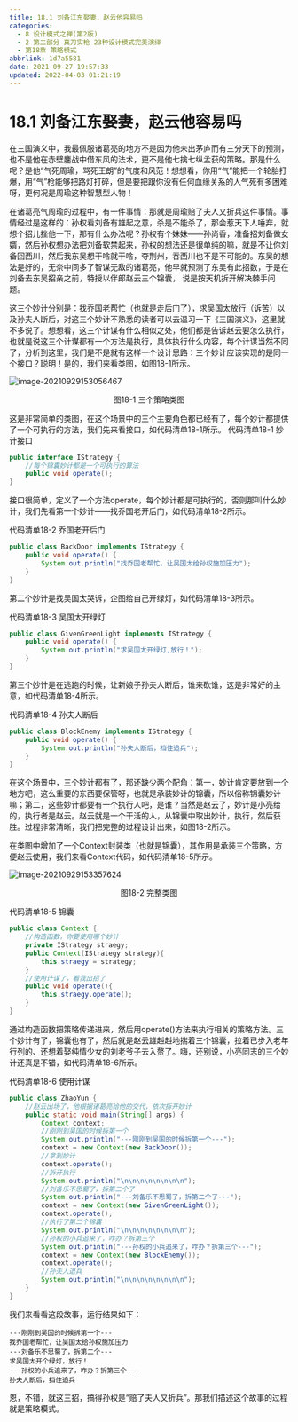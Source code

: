 ```yaml
---
title: 18.1 刘备江东娶妻，赵云他容易吗
categories: 
  - 8 设计模式之禅(第2版)
  - 2 第二部分 真刀实枪 23种设计模式完美演绎
  - 第18章 策略模式
abbrlink: 1d7a5581
date: 2021-09-27 19:57:33
updated: 2022-04-03 01:21:19
---
```

# 18.1 刘备江东娶妻，赵云他容易吗
在三国演义中，我最佩服诸葛亮的地方不是因为他未出茅庐而有三分天下的预测，也不是他在赤壁鏖战中借东风的法术，更不是他七擒七纵孟获的策略。那是什么呢？是他“气死周瑜，骂死王朗”的气度和风范！想想看，你用“气”能把一个轮胎打爆，用“气”枪能够把路灯打碎，但是要把跟你没有任何血缘关系的人气死有多困难呀，更何况是周瑜这种智慧型人物！

在诸葛亮气周瑜的过程中，有一件事情：那就是周瑜赔了夫人又折兵这件事情。事情经过是这样的：孙权看刘备有雄起之意，杀是不能杀了，那会惹天下人唾弃，就想个招儿挫他一下，那有什么办法呢？孙权有个妹妹——孙尚香，准备招刘备做女婿，然后孙权想办法把刘备软禁起来，孙权的想法还是很单纯的嘛，就是不让你刘备回西川，然后我东吴想干啥就干啥，夺荆州，吞西川也不是不可能的。东吴的想法是好的，无奈中间多了智谋无敌的诸葛亮，他早就预测了东吴有此招数，于是在刘备去东吴招亲之前，特授以伴郎赵云三个锦囊， 说是按天机拆开解决棘手问题。

这三个妙计分别是：找乔国老帮忙（也就是走后门了），求吴国太放行（诉苦）以及孙夫人断后，对这三个妙计不熟悉的读者可以去温习一下《三国演义》，这里就不多说了。想想看，这三个计谋有什么相似之处，他们都是告诉赵云要怎么执行，也就是说这三个计谋都有一个方法是执行，具体执行什么内容，每个计谋当然不同了，分析到这里，我们是不是就有这样一个设计思路：三个妙计应该实现的是同一个接口？聪明！是的，我们来看类图，如图18-1所示。

![image-20210929153056467](https://gitee.com/XiaoLan223/images/raw/master/Blog/Sum/20210929153056.png)

<center>图18-1 三个策略类图</center>

这是非常简单的类图，在这个场景中的三个主要角色都已经有了，每个妙计都提供了一个可执行的方法，我们先来看接口，如代码清单18-1所示。
代码清单18-1 妙计接口
```java
public interface IStrategy {
    //每个锦囊妙计都是一个可执行的算法
    public void operate();
}
```
接口很简单，定义了一个方法operate，每个妙计都是可执行的，否则那叫什么妙计，我们先看第一个妙计——找乔国老开后门，如代码清单18-2所示。

代码清单18-2 乔国老开后门
```java
public class BackDoor implements IStrategy {
    public void operate() {
        System.out.println("找乔国老帮忙，让吴国太给孙权施加压力");
    }
}
```
第二个妙计是找吴国太哭诉，企图给自己开绿灯，如代码清单18-3所示。

代码清单18-3 吴国太开绿灯
```java
public class GivenGreenLight implements IStrategy {
    public void operate() {
        System.out.println("求吴国太开绿灯,放行！");
    }
}
```
第三个妙计是在逃跑的时候，让新娘子孙夫人断后，谁来砍谁，这是非常好的主意，如代码清单18-4所示。

代码清单18-4 孙夫人断后
```java
public class BlockEnemy implements IStrategy {
    public void operate() {
        System.out.println("孙夫人断后，挡住追兵");
    }
}
```
在这个场景中，三个妙计都有了，那还缺少两个配角：第一，妙计肯定要放到一个地方吧，这么重要的东西要保管呀，也就是承装妙计的锦囊，所以俗称锦囊妙计嘛；第二，这些妙计都要有一个执行人吧，是谁？当然是赵云了，妙计是小亮给的，执行者是赵云。赵云就是一个干活的人，从锦囊中取出妙计，执行，然后获胜。过程非常清晰，我们把完整的过程设计出来，如图18-2所示。

在类图中增加了一个Context封装类（也就是锦囊），其作用是承装三个策略，方便赵云使用，我们来看Context代码，如代码清单18-5所示。

![image-20210929153357624](https://gitee.com/XiaoLan223/images/raw/master/Blog/Sum/20210929153357.png)

<center>图18-2 完整类图</center>

代码清单18-5 锦囊
```java
public class Context {
    //构造函数，你要使用哪个妙计
    private IStrategy straegy;
    public Context(IStrategy strategy){
        this.straegy = strategy;
    }
    //使用计谋了，看我出招了
    public void operate(){
        this.straegy.operate();
    }
}
```
通过构造函数把策略传递进来，然后用operate()方法来执行相关的策略方法。三个妙计有了，锦囊也有了，然后就是赵云雄赳赳地揣着三个锦囊，拉着已步入老年行列的、还想着娶纯情少女的刘老爷子去入赘了。嗨，还别说，小亮同志的三个妙计还真是不错，如代码清单18-6所示。

代码清单18-6 使用计谋
```java
public class ZhaoYun {
    //赵云出场了，他根据诸葛亮给他的交代，依次拆开妙计
    public static void main(String[] args) {
        Context context;
        //刚刚到吴国的时候拆第一个
        System.out.println("---刚刚到吴国的时候拆第一个---");
        context = new Context(new BackDoor());
        //拿到妙计
        context.operate();
        //拆开执行
        System.out.println("\n\n\n\n\n\n\n\n");
        //刘备乐不思蜀了，拆第二个了
        System.out.println("---刘备乐不思蜀了，拆第二个了---");
        context = new Context(new GivenGreenLight());
        context.operate();
        //执行了第二个锦囊
        System.out.println("\n\n\n\n\n\n\n\n");
        //孙权的小兵追来了，咋办？拆第三个
        System.out.println("---孙权的小兵追来了，咋办？拆第三个---");
        context = new Context(new BlockEnemy());
        context.operate();
        //孙夫人退兵
        System.out.println("\n\n\n\n\n\n\n\n");
    }
}
```
我们来看看这段故事，运行结果如下：
```
---刚刚到吴国的时候拆第一个--- 
找乔国老帮忙，让吴国太给孙权施加压力 
---刘备乐不思蜀了，拆第二个--- 
求吴国太开个绿灯，放行！ 
---孙权的小兵追来了，咋办？拆第三个--- 
孙夫人断后，挡住追兵
```
恩，不错，就这三招，搞得孙权是“赔了夫人又折兵”。那我们描述这个故事的过程就是策略模式。

